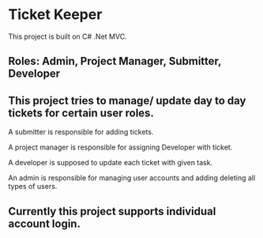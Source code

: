 # Ticket Keeper

This project is built on C# .Net MVC.

## Roles: Admin, Project Manager, Submitter, Developer

## This project tries to manage/ update day to day tickets for certain user roles.

A submitter is responsible for adding tickets.

A project manager is responsible for assigning Developer with ticket.

A developer is supposed to update each ticket with given task.

An admin is responsible for managing user accounts and adding deleting all types of users.

## Currently this project supports individual account login.
